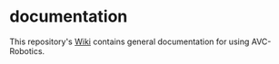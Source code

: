 # documentation
This repository's [Wiki](https://github.com/AVC-Robotics/documentation/wiki) contains general documentation for using AVC-Robotics.
